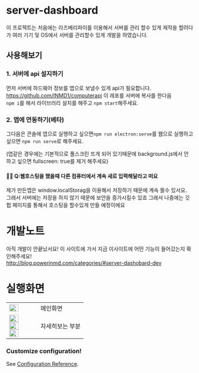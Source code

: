 # server-dashboard

이 프로젝트는 처음에는 라즈베리파이를 이용해서 서버를 관리 할수 있게 제작을 할려다가 여러 기기 및 OS에서 서버를 관리할수 있게 개발을 하였습니다.<br>

##  사용해보기

### 1. 서버에 api 설지하기
먼저 서버에 하드웨어 정보를 앱으로 보낼수 있게 api가 필요합니다.<br>
https://github.com/INMD1/computerapi 이 레포를 서버에 복사를 한다음<br>
`npm i`를 해서 라이브러리 설치를 해주고 `npm start`해주세요.

### 2. 앱에 연동하기(베타)
그다음은 콘솔에 앱으로 실행하고 싶으면`npm run electron:serve`를 웹으로 실행하고 싶으면
`npm run serve`로 해주세요.

(앱같은 경우에는 기본적으로 풀스크린 뜨게 되어 있기때문에 background.js에서 안하고 싶으면 fullscreen: true를 제거 해주세요)

#### 🙋‍♂️ Q:웹호스팅을 했을때 다른 컴퓨터에서 계속 새로 입력해달라고 떠요
  제가 만든앱은 window.localStorag을 이용해서 저장하기 때문에 계속 뜰수 있서요.<br>
  그래서 서버에는 저장을 하지 않기 때문에 보안을 증가시킬수 있죠 그래서 나중에는 깃헙 페이지를 통해서 
  호스팅을 할수있게 만들 예정이에요
  
# 개발노트
아직 개발이 안끝났서요! 이 사이트에 가서 지금 이사이트에 어떤 기능이 들어갔는지 확인해주세요!<br>
http://blog.powerinmd.com/categories/#server-dashobard-dev

# 실행화면
<table>
  <tbody>
    <tr>
      <td><img src="https://user-images.githubusercontent.com/87979171/147842629-4c7d9720-920c-480b-9bcd-35bdadd3c168.png" width="60%" height="60%"/></td>
      <td>메인화면</td>
    </tr>
    <tr>
      <td><img src="https://user-images.githubusercontent.com/87979171/147842708-841f86ec-7eda-4df7-9d87-7d0080a8efb9.png" width="60%" height="60%"/>
        <img src="https://user-images.githubusercontent.com/87979171/147842713-f7628419-64e3-4eaf-baf3-3e515ef0eec7.png" width="60%" height="60%"/>
        <img src="https://user-images.githubusercontent.com/87979171/147842719-e19a2ad6-9387-453d-897e-ce79e08ff904.png" width="60%" height="60%"/></td>
      <td>자세히보는 부분</td>
    </tr>
  </tbody>
</table>



### Customize configuration!
See [Configuration Reference](https://cli.vuejs.org/config/).
